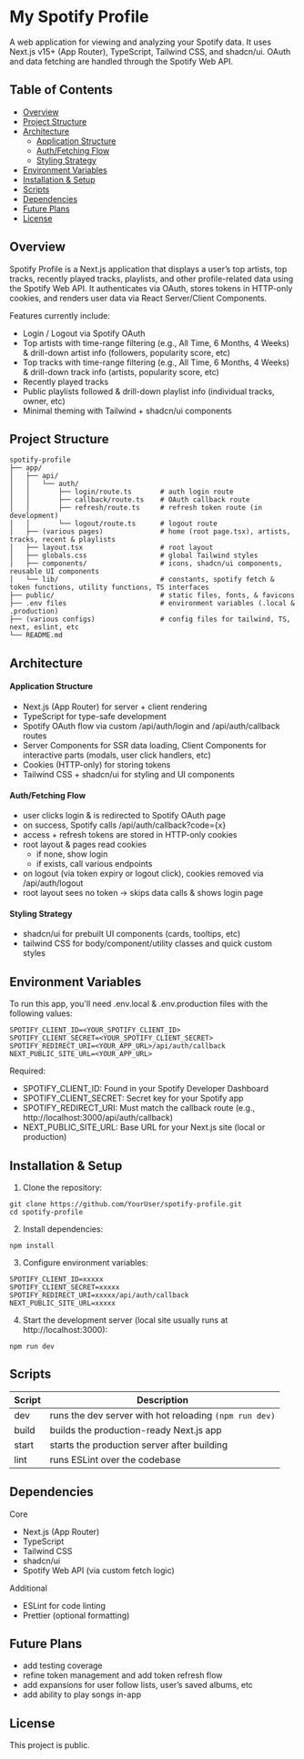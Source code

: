 # My Spotify Profile

A web application for viewing and analyzing your Spotify data. It uses Next.js v15+ (App Router), TypeScript, Tailwind CSS, and shadcn/ui. OAuth and data fetching are handled through the Spotify Web API.

## Table of Contents

-   [Overview](#overview)
-   [Project Structure](#project-structure)
-   [Architecture](#architecture)
    -   [Application Structure](#application-structure)
    -   [Auth/Fetching Flow](#authfetching-flow)
    -   [Styling Strategy](#styling-strategy)
-   [Environment Variables](#environment-variables)
-   [Installation & Setup](#installation--setup)
-   [Scripts](#scripts)
-   [Dependencies](#dependencies)
-   [Future Plans](#future-plans)
-   [License](#license)

## Overview

Spotify Profile is a Next.js application that displays a user’s top artists, top tracks, recently played tracks, playlists, and other profile-related data using the Spotify Web API. It authenticates via OAuth, stores tokens in HTTP-only cookies, and renders user data via React Server/Client Components.

Features currently include:

-   Login / Logout via Spotify OAuth
-   Top artists with time-range filtering (e.g., All Time, 6 Months, 4 Weeks) & drill-down artist info (followers, popularity score, etc)
-   Top tracks with time-range filtering (e.g., All Time, 6 Months, 4 Weeks) & drill-down track info (artists, popularity score, etc)
-   Recently played tracks
-   Public playlists followed & drill-down playlist info (individual tracks, owner, etc)
-   Minimal theming with Tailwind + shadcn/ui components

## Project Structure

```
spotify-profile
├── app/
│   ├── api/
│   │   └── auth/
│   │       ├── login/route.ts       # auth login route
│   │       ├── callback/route.ts    # OAuth callback route
│   │       ├── refresh/route.ts     # refresh token route (in development)
│   │       └── logout/route.ts      # logout route
│   ├── (various pages)              # home (root page.tsx), artists, tracks, recent & playlists
│   ├── layout.tsx                   # root layout
│   ├── globals.css                  # global Tailwind styles
│   ├── components/                  # icons, shadcn/ui components, reusable UI components
│   └── lib/                         # constants, spotify fetch & token functions, utility functions, TS interfaces
├── public/                          # static files, fonts, & favicons
├── .env files                       # environment variables (.local & .production)
├── (various configs)                # config files for tailwind, TS, next, eslint, etc
└── README.md
```

## Architecture

#### Application Structure

-   Next.js (App Router) for server + client rendering
-   TypeScript for type-safe development
-   Spotify OAuth flow via custom /api/auth/login and /api/auth/callback routes
-   Server Components for SSR data loading, Client Components for interactive parts (modals, user click handlers, etc)
-   Cookies (HTTP-only) for storing tokens
-   Tailwind CSS + shadcn/ui for styling and UI components

#### Auth/Fetching Flow

-   user clicks login & is redirected to Spotify OAuth page
-   on success, Spotify calls /api/auth/callback?code={x}
-   access + refresh tokens are stored in HTTP-only cookies
-   root layout & pages read cookies
    -   if none, show login
    -   if exists, call various endpoints
-   on logout (via token expiry or logout click), cookies removed via /api/auth/logout
-   root layout sees no token → skips data calls & shows login page

#### Styling Strategy

-   shadcn/ui for prebuilt UI components (cards, tooltips, etc)
-   tailwind CSS for body/component/utility classes and quick custom styles

## Environment Variables

To run this app, you'll need .env.local & .env.production files with the following values:

```
SPOTIFY_CLIENT_ID=<YOUR_SPOTIFY_CLIENT_ID>
SPOTIFY_CLIENT_SECRET=<YOUR_SPOTIFY_CLIENT_SECRET>
SPOTIFY_REDIRECT_URI=<YOUR_APP_URL>/api/auth/callback
NEXT_PUBLIC_SITE_URL=<YOUR_APP_URL>
```

Required:

-   SPOTIFY_CLIENT_ID: Found in your Spotify Developer Dashboard
-   SPOTIFY_CLIENT_SECRET: Secret key for your Spotify app
-   SPOTIFY_REDIRECT_URI: Must match the callback route (e.g., http://localhost:3000/api/auth/callback)
-   NEXT_PUBLIC_SITE_URL: Base URL for your Next.js site (local or production)

## Installation & Setup

1. Clone the repository:

```
git clone https://github.com/YourUser/spotify-profile.git
cd spotify-profile
```

2. Install dependencies:

```
npm install
```

3. Configure environment variables:

```
SPOTIFY_CLIENT_ID=xxxxx
SPOTIFY_CLIENT_SECRET=xxxxx
SPOTIFY_REDIRECT_URI=xxxxx/api/auth/callback
NEXT_PUBLIC_SITE_URL=xxxxx
```

4. Start the development server (local site usually runs at http://localhost:3000):

```
npm run dev
```

## Scripts

| Script | Description                                            |
| ------ | ------------------------------------------------------ |
| dev    | runs the dev server with hot reloading `(npm run dev)` |
| build  | builds the production-ready Next.js app                |
| start  | starts the production server after building            |
| lint   | runs ESLint over the codebase                          |

## Dependencies

Core

-   Next.js (App Router)
-   TypeScript
-   Tailwind CSS
-   shadcn/ui
-   Spotify Web API (via custom fetch logic)

Additional

-   ESLint for code linting
-   Prettier (optional formatting)

## Future Plans

-   add testing coverage
-   refine token management and add token refresh flow
-   add expansions for user follow lists, user’s saved albums, etc
-   add ability to play songs in-app

## License

This project is public.
